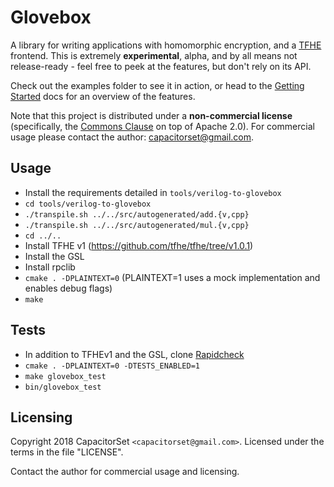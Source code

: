 Glovebox
=========

A library for writing applications with homomorphic encryption, and a [TFHE](https://github.com/tfhe/tfhe/) frontend. This is extremely **experimental**, alpha, and by all means not release-ready - feel free to peek at the features, but don't rely on its API.

Check out the examples folder to see it in action, or head to the [Getting Started](https://capacitorset.github.io/Glovebox/) docs for an overview of the features.

Note that this project is distributed under a **non-commercial license** (specifically, the [Commons Clause](https://commonsclause.com/) on top of Apache 2.0). For commercial usage please contact the author: capacitorset@gmail.com.

## Usage

 * Install the requirements detailed in `tools/verilog-to-glovebox`
 * `cd tools/verilog-to-glovebox`
 * `./transpile.sh ../../src/autogenerated/add.{v,cpp}`
 * `./transpile.sh ../../src/autogenerated/mul.{v,cpp}`
 * `cd ../..`
 * Install TFHE v1 (https://github.com/tfhe/tfhe/tree/v1.0.1)
 * Install the GSL
 * Install rpclib
 * `cmake . -DPLAINTEXT=0` (PLAINTEXT=1 uses a mock implementation and enables debug flags)
 * `make`

## Tests

 * In addition to TFHEv1 and the GSL, clone [Rapidcheck](https://github.com/emil-e/rapidcheck/)
 * `cmake . -DPLAINTEXT=0 -DTESTS_ENABLED=1`
 * `make glovebox_test`
 * `bin/glovebox_test`

## Licensing

Copyright 2018 CapacitorSet `<capacitorset@gmail.com>`. Licensed under the terms in the file "LICENSE".

Contact the author for commercial usage and licensing.
